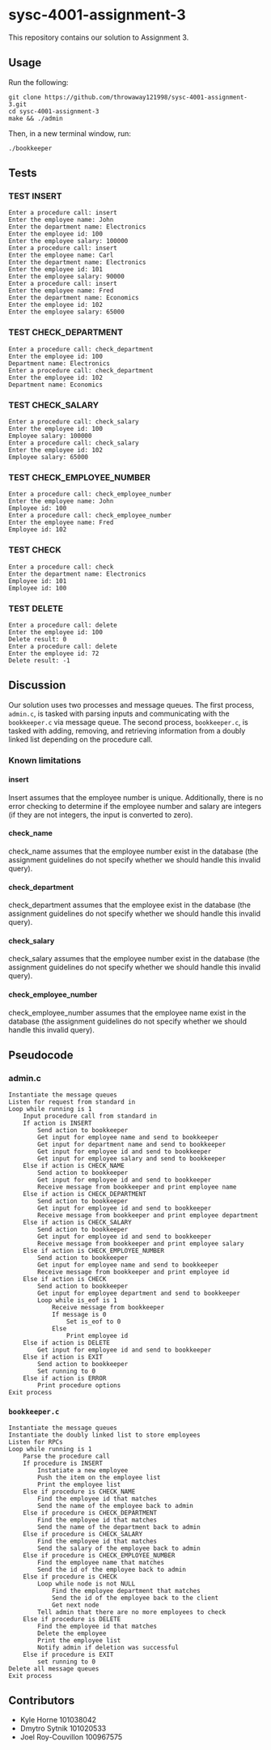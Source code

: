 # sysc-4001-assignment-3

This repository contains our solution to Assignment 3.

## Usage

Run the following:
```
git clone https://github.com/throwaway121998/sysc-4001-assignment-3.git
cd sysc-4001-assignment-3
make && ./admin 
```
Then, in a new terminal window, run:
```
./bookkeeper 
```

## Tests

### TEST INSERT
```
Enter a procedure call: insert
Enter the employee name: John
Enter the department name: Electronics
Enter the employee id: 100
Enter the employee salary: 100000
Enter a procedure call: insert
Enter the employee name: Carl
Enter the department name: Electronics
Enter the employee id: 101
Enter the employee salary: 90000
Enter a procedure call: insert
Enter the employee name: Fred
Enter the department name: Economics
Enter the employee id: 102
Enter the employee salary: 65000
```
### TEST CHECK_DEPARTMENT
```
Enter a procedure call: check_department
Enter the employee id: 100
Department name: Electronics
Enter a procedure call: check_department
Enter the employee id: 102
Department name: Economics
```
### TEST CHECK_SALARY
```
Enter a procedure call: check_salary
Enter the employee id: 100
Employee salary: 100000
Enter a procedure call: check_salary
Enter the employee id: 102
Employee salary: 65000

```
### TEST CHECK_EMPLOYEE_NUMBER
```
Enter a procedure call: check_employee_number
Enter the employee name: John
Employee id: 100
Enter a procedure call: check_employee_number
Enter the employee name: Fred
Employee id: 102
```
### TEST CHECK
```
Enter a procedure call: check
Enter the department name: Electronics
Employee id: 101
Employee id: 100
```
### TEST DELETE
```
Enter a procedure call: delete
Enter the employee id: 100
Delete result: 0
Enter a procedure call: delete
Enter the employee id: 72
Delete result: -1
```

## Discussion

Our solution uses two processes and message queues. The first process, `admin.c`, is tasked with parsing inputs and communicating with the `bookkeeper.c` via message queue. The second process, `bookkeeper.c`, is tasked with adding, removing, and retrieving information from a doubly linked list depending on the procedure call.

### Known limitations

#### insert 
Insert assumes that the employee number is unique. Additionally, there is no error checking to determine if the employee number and salary are integers (if they are not integers, the input is converted to zero).

#### check_name
check_name assumes that the employee number exist in the database (the assignment guidelines do not specify whether we should handle this invalid query).

#### check_department
check_department assumes that the employee exist in the database (the assignment guidelines do not specify whether we should handle this invalid query).

#### check_salary
check_salary assumes that the employee number exist in the database (the assignment guidelines do not specify whether we should handle this invalid query).

#### check_employee_number
check_employee_number assumes that the employee name exist in the database (the assignment guidelines do not specify whether we should handle this invalid query).

## Pseudocode
### admin.c
```
Instantiate the message queues
Listen for request from standard in
Loop while running is 1
	Input procedure call from standard in
	If action is INSERT
		Send action to bookkeeper
		Get input for employee name and send to bookkeeper
		Get input for department name and send to bookkeeper
		Get input for employee id and send to bookkeeper
		Get input for employee salary and send to bookkeeper
	Else if action is CHECK_NAME
		Send action to bookkeeper
		Get input for employee id and send to bookkeeper
		Receive message from bookkeeper and print employee name
	Else if action is CHECK_DEPARTMENT
		Send action to bookkeeper
		Get input for employee id and send to bookkeeper
		Receive message from bookkeeper and print employee department
	Else if action is CHECK_SALARY
		Send action to bookkeeper
		Get input for employee id and send to bookkeeper
		Receive message from bookkeeper and print employee salary
	Else if action is CHECK_EMPLOYEE_NUMBER
		Send action to bookkeeper
		Get input for employee name and send to bookkeeper
		Receive message from bookkeeper and print employee id
	Else if action is CHECK
		Send action to bookkeeper
		Get input for employee department and send to bookkeeper
		Loop while is_eof is 1
			Receive message from bookkeeper 
 			If message is 0
				Set is_eof to 0
			Else
				Print employee id
	Else if action is DELETE
		Get input for employee id and send to bookkeeper	
	Else if action is EXIT
		Send action to bookkeeper
		Set running to 0
	Else if action is ERROR
		Print procedure options
Exit process
```

### `bookkeeper.c`
```
Instantiate the message queues
Instantiate the doubly linked list to store employees
Listen for RPCs
Loop while running is 1
	Parse the procedure call
	If procedure is INSERT
		Instatiate a new employee
		Push the item on the employee list
		Print the employee list
	Else if procedure is CHECK_NAME
		Find the employee id that matches
		Send the name of the employee back to admin
	Else if procedure is CHECK_DEPARTMENT
		Find the employee id that matches
		Send the name of the department back to admin
	Else if procedure is CHECK_SALARY
		Find the employee id that matches
		Send the salary of the employee back to admin
	Else if procedure is CHECK_EMPLOYEE_NUMBER
		Find the employee name that matches
		Send the id of the employee back to admin
	Else if procedure is CHECK
		Loop while node is not NULL
			Find the employee department that matches
			Send the id of the employee back to the client
			Get next node
		Tell admin that there are no more employees to check
	Else if procedure is DELETE
		Find the employee id that matches
		Delete the employee
		Print the employee list
		Notify admin if deletion was successful
	Else if procedure is EXIT
		set running to 0
Delete all message queues
Exit process
```

## Contributors

* Kyle Horne 101038042
* Dmytro Sytnik 101020533
* Joel Roy-Couvillon 100967575


